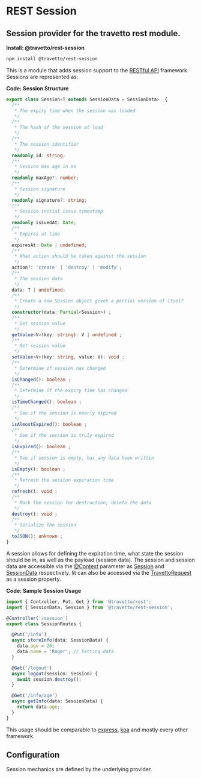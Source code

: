 <!-- This file was generated by @travetto/doc and should not be modified directly -->
<!-- Please modify https://github.com/travetto/travetto/tree/main/module/rest-session/DOC.ts and execute "npx trv doc" to rebuild -->
# REST Session
## Session provider for the travetto rest module.

**Install: @travetto/rest-session**
```bash
npm install @travetto/rest-session
```

This is a module that adds session support to the [RESTful API](https://github.com/travetto/travetto/tree/main/module/rest#readme "Declarative api for RESTful APIs with support for the dependency injection module.") framework.  Sessions are represented as:

**Code: Session Structure**
```typescript
export class Session<T extends SessionData = SessionData>  {
  /**
   * The expiry time when the session was loaded
   */
  /**
   * The hash of the session at load
   */
  /**
   * The session identifier
   */
  readonly id: string;
  /**
   * Session max age in ms
   */
  readonly maxAge?: number;
  /**
   * Session signature
   */
  readonly signature?: string;
  /**
   * Session initial issue timestamp
   */
  readonly issuedAt: Date;
  /**
   * Expires at time
   */
  expiresAt: Date | undefined;
  /**
   * What action should be taken against the session
   */
  action?: 'create' | 'destroy' | 'modify';
  /**
   * The session data
   */
  data: T | undefined;
  /**
   * Create a new Session object given a partial version of itself
   */
  constructor(data: Partial<Session>) ;
  /**
   * Get session value
   */
  getValue<V>(key: string): V | undefined ;
  /**
   * Set session value
   */
  setValue<V>(key: string, value: V): void ;
  /**
   * Determine if session has changed
   */
  isChanged(): boolean ;
  /**
   * Determine if the expiry time has changed
   */
  isTimeChanged(): boolean ;
  /**
   * See if the session is nearly expired
   */
  isAlmostExpired(): boolean ;
  /**
   * See if the session is truly expired
   */
  isExpired(): boolean ;
  /**
   * See if session is empty, has any data been written
   */
  isEmpty(): boolean ;
  /**
   * Refresh the session expiration time
   */
  refresh(): void ;
  /**
   * Mark the session for destruction, delete the data
   */
  destroy(): void ;
  /**
   * Serialize the session
   */
  toJSON(): unknown ;
}
```

A session allows for defining the expiration time, what state the session should be in, as well as the payload (session data).  The session and session data are accessible via the [@Context](https://github.com/travetto/travetto/tree/main/module/rest/src/decorator/param.ts#L39) parameter as [Session](https://github.com/travetto/travetto/tree/main/module/rest-session/src/session.ts#L18) and [SessionData](https://github.com/travetto/travetto/tree/main/module/rest-session/src/session.ts#L8) respectively.  Iit can also be accessed via the [TravettoRequest](https://github.com/travetto/travetto/tree/main/module/rest-session/src/typings.d.ts#L7) as a session property.

**Code: Sample Session Usage**
```typescript
import { Controller, Put, Get } from '@travetto/rest';
import { SessionData, Session } from '@travetto/rest-session';

@Controller('/session')
export class SessionRoutes {

  @Put('/info')
  async storeInfo(data: SessionData) {
    data.age = 20;
    data.name = 'Roger'; // Setting data
  }

  @Get('/logout')
  async logout(session: Session) {
    await session.destroy();
  }

  @Get('/info/age')
  async getInfo(data: SessionData) {
    return data.age;
  }
}
```

This usage should be comparable to [express](https://expressjs.com), [koa](https://koajs.com/) and mostly every other framework.

## Configuration

Session mechanics are defined by the underlying provider.
